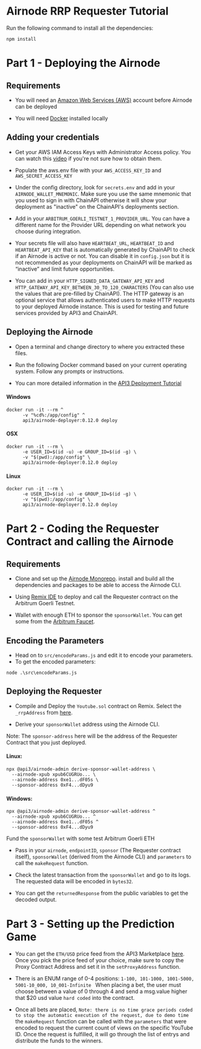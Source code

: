 # Airnode RRP Requester Tutorial
Run the following command to install all the dependencies:
```
npm install
```

# Part 1 - Deploying the Airnode

## Requirements

- You will need an [Amazon Web Services (AWS)](https://aws.amazon.com) account  before Airnode can be deployed

- You will need [Docker](https://docs.docker.com/get-docker/) installed locally

## Adding your credentials

- Get your AWS IAM Access Keys with Administrator Access policy. You can watch this [video](https://www.youtube.com/watch?v=KngM5bfpttA) if you're not sure how to obtain them.

- Populate the aws.env file with your ``` AWS_ACCESS_KEY_ID ``` and ``` AWS_SECRET_ACCESS_KEY ```

- Under the config directory, look for ```secrets.env``` and add in your ```AIRNODE_WALLET_MNEMONIC```. Make sure you use the same mnemonic that you used to sign in with ChainAPI otherwise it will show your deployment as "inactive" on the ChainAPI's deployments section. </br> 

- Add in your ```ARBITRUM_GOERLI_TESTNET_1_PROVIDER_URL```. You can have a different name for the Provider URL depending on what network you choose during integration. 

- Your secrets file will also have ```HEARTBEAT_URL```, ```HEARTBEAT_ID``` and ```HEARTBEAT_API_KEY``` that is automatically generated by ChainAPI to check if an Airnode is active or not. You can disable it in ```config.json``` but it is not recommended as your deployments on ChainAPI will be marked as “inactive” and limit future opportunities.

- You can add in your ```HTTP_SIGNED_DATA_GATEWAY_API_KEY``` and ``` HTTP_GATEWAY_API_KEY_BETWEEN_30_TO_120_CHARACTERS``` (You can also use the values that are pre-filled by ChainAPI). The HTTP gateway is an optional service that allows authenticated users to make HTTP requests to your deployed Airnode instance. This is used for testing and future services provided by API3 and ChainAPI.

## Deploying the Airnode

- Open a terminal and change directory to where you extracted these files.

- Run the following Docker command based on your current operating system. Follow any prompts or instructions.

- You can more detailed information in the [API3 Deployment Tutorial](https://docs.api3.org/airnode/v0.7/grp-providers/tutorial/) 

#### Windows
```
docker run -it --rm ^
      -v "%cd%:/app/config" ^
      api3/airnode-deployer:0.12.0 deploy
```

#### OSX
```
docker run -it --rm \
      -e USER_ID=$(id -u) -e GROUP_ID=$(id -g) \
      -v "$(pwd):/app/config" \
      api3/airnode-deployer:0.12.0 deploy
```

#### Linux
```
docker run -it --rm \
      -e USER_ID=$(id -u) -e GROUP_ID=$(id -g) \
      -v "$(pwd):/app/config" \
      api3/airnode-deployer:0.12.0 deploy
```

# Part 2 - Coding the Requester Contract and calling the Airnode

## Requirements

- Clone and set up the [Airnode Monorepo](). install and build all the dependencies and packages to be able to access the Airnode CLI.

- Using [Remix IDE](https://remix.ethereum.org) to deploy and call the Requester contract on the Arbitrum Goerli Testnet.

- Wallet with enough ETH to sponsor the ```sponsorWallet```. You can get some from the [Arbitrum Faucet](https://faucet.quicknode.com/arbitrum/goerli).

## Encoding the Parameters
- Head on to ```src/encodeParams.js``` and edit it to encode your parameters.
- To get the encoded parameters:
```
node .\src\encodeParams.js
```
## Deploying the Requester

- Compile and Deploy the ```Youtube.sol``` contract on Remix. Select the ```_rrpAddress``` from [here](https://docs.api3.org/reference/airnode/latest/).  

- Derive your ```sponsorWallet``` address using the Airnode CLI.

Note: The ```sponsor-address``` here will be the address of the Requester Contract that you just deployed.
#### Linux:
```
npx @api3/airnode-admin derive-sponsor-wallet-address \
  --airnode-xpub xpub6CUGRUo... \
  --airnode-address 0xe1...dF05s \
  --sponsor-address 0xF4...dDyu9
```

#### Windows:
```
npx @api3/airnode-admin derive-sponsor-wallet-address ^
  --airnode-xpub xpub6CUGRUo... ^
  --airnode-address 0xe1...dF05s ^
  --sponsor-address 0xF4...dDyu9
```

Fund the ```sponsorWallet``` with some test Arbitrum Goerli ETH

- Pass in your ```airnode```, ```endpointID```, ```sponsor``` (The Requester contract itself), ```sponsorWallet``` (derived from the Airnode CLI) and ```parameters``` to call the ```makeRequest``` function.

- Check the latest transaction from the ```sponsorWallet``` and go to its logs. The requested data will be encoded in ```bytes32```.
- You can get the ```returnedResponse``` from the public variables to get the decoded output.

# Part 3 - Setting up the Prediction Game

- You can get the ```ETH/USD``` price feed from the API3 Marketplace [here](https://market.api3.org/dapis). Once you pick the price feed of your choice, make sure to copy the Proxy Contract Address and set it in the ```setProxyAddress``` function.  

- There is an ENUM range of 0-4 positions: ```1-100, 101-1000, 1001-5000, 5001-10_000, 10_001-Infinite ``` When placing a bet, the user must choose between a value of 0 through 4 and send a msg.value higher that $20 usd value ```hard coded``` into the contract.

- Once all bets are placed, ```Note: there is no time grace periods coded to stop the automatic execution of the request, due to demo time ``` the ```makeRequest``` function can be called with the ```parameters``` that were encoded to request the current count of views on the specific YouTube ID.  Once the request is fulfilled, it will go through the list of entrys and distribute the funds to the winners.
